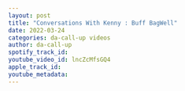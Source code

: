 ```yaml
---
layout: post
title: "Conversations With Kenny : Buff BagWell"
date: 2022-03-24
categories: da-call-up videos
author: da-call-up
spotify_track_id: 
youtube_video_id: lncZcMfsGQ4
apple_track_id: 
youtube_metadata: 
---
```

